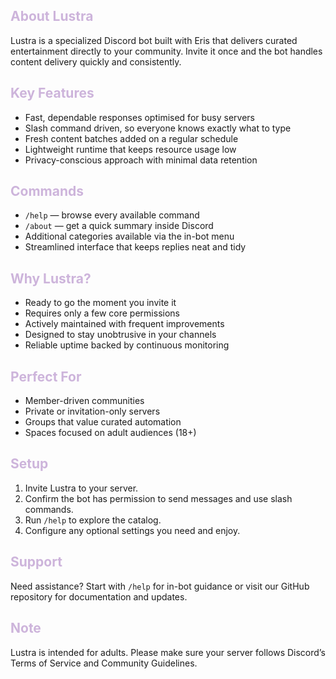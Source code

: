 ## <span style="color:#cdb4db;">About Lustra</span>
Lustra is a specialized Discord bot built with Eris that delivers curated entertainment directly to your community. Invite it once and the bot handles content delivery quickly and consistently.

## <span style="color:#cdb4db;">Key Features</span>
- Fast, dependable responses optimised for busy servers  
- Slash command driven, so everyone knows exactly what to type  
- Fresh content batches added on a regular schedule  
- Lightweight runtime that keeps resource usage low  
- Privacy-conscious approach with minimal data retention

## <span style="color:#cdb4db;">Commands</span>
- `/help` — browse every available command  
- `/about` — get a quick summary inside Discord  
- Additional categories available via the in-bot menu  
- Streamlined interface that keeps replies neat and tidy

## <span style="color:#cdb4db;">Why Lustra?</span>
- Ready to go the moment you invite it  
- Requires only a few core permissions  
- Actively maintained with frequent improvements  
- Designed to stay unobtrusive in your channels  
- Reliable uptime backed by continuous monitoring

## <span style="color:#cdb4db;">Perfect For</span>
- Member-driven communities  
- Private or invitation-only servers  
- Groups that value curated automation  
- Spaces focused on adult audiences (18+)

## <span style="color:#cdb4db;">Setup</span>
1. Invite Lustra to your server.  
2. Confirm the bot has permission to send messages and use slash commands.  
3. Run `/help` to explore the catalog.  
4. Configure any optional settings you need and enjoy.

## <span style="color:#cdb4db;">Support</span>
Need assistance? Start with `/help` for in-bot guidance or visit our GitHub repository for documentation and updates.

## <span style="color:#cdb4db;">Note</span>
Lustra is intended for adults. Please make sure your server follows Discord’s Terms of Service and Community Guidelines.

